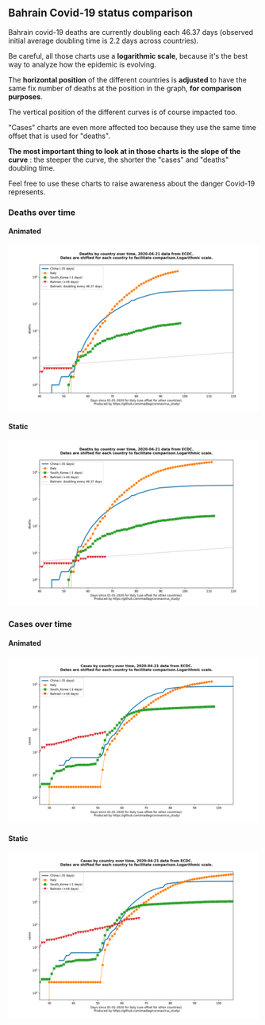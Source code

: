 ## Bahrain Covid-19 status comparison 

Bahrain covid-19 deaths are currently doubling each 46.37 days (observed initial average doubling time is 2.2 days across countries).



Be careful, all those charts use a **logarithmic scale**, because it's the best way to analyze how the epidemic is evolving.
 
The **horizontal position** of the different countries is **adjusted** to have the same fix number of deaths at the position in the graph, **for comparison purposes**.

The vertical position of the different curves is of course impacted too.

"Cases" charts are even more affected too because they use the same time offset that is used for "deaths".

**The most important thing to look at in those charts is the slope of the curve** : the steeper the curve, the shorter the "cases" and "deaths" doubling time.

Feel free to use these charts to raise awareness about the danger Covid-19 represents. 


 
### Deaths over time
 
#### Animated
![Bahrain covid-19 deaths animated chart](https://raw.githubusercontent.com/madlag/coronavirus_study/master/notebooks/graphs/2020-04-21/countries/Bahrain/2020-04-21_Bahrain_deaths.gif "Bahrain covid-19 deaths animated chart")   
 
#### Static
![Bahrain covid-19 deaths static chart](https://raw.githubusercontent.com/madlag/coronavirus_study/master/notebooks/graphs/2020-04-21/countries/Bahrain/2020-04-21_Bahrain_deaths.png "Bahrain covid-19 deaths static chart")   

 
### Cases over time
 
#### Animated
![Bahrain covid-19 cases animated chart](https://raw.githubusercontent.com/madlag/coronavirus_study/master/notebooks/graphs/2020-04-21/countries/Bahrain/2020-04-21_Bahrain_cases.gif "Bahrain covid-19 cases animated chart")   
 
#### Static
![Bahrain covid-19 cases static chart](https://raw.githubusercontent.com/madlag/coronavirus_study/master/notebooks/graphs/2020-04-21/countries/Bahrain/2020-04-21_Bahrain_cases.png "Bahrain covid-19 cases static chart")   


